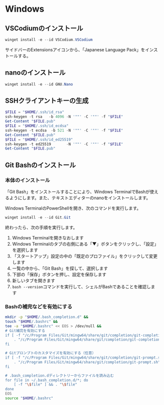 # Windows
## VSCodiumのインストール
```powershell
winget install -e --id VSCodium.VSCodium
```
サイドバーのExtensionsアイコンから、「Japanese Language Pack」をインストールする。

## nanoのインストール
```powershell
winget install -e --id GNU.Nano
```

## SSHクライアントキーの生成
```powershell
$FILE = "$HOME/.ssh/id_rsa"
ssh-keygen -t rsa   -b 4096 -N '""' -C '""' -f "$FILE"
Get-Content "$FILE.pub"
$FILE = "$HOME/.ssh/id_ecdsa"
ssh-keygen -t ecdsa  -b 521 -N '""' -C '""' -f "$FILE"
Get-Content "$FILE.pub"
$FILE = "$HOME/.ssh/id_ed25519"
ssh-keygen -t ed25519       -N '""' -C '""' -f "$FILE"
Get-Content "$FILE.pub"
```

## Git Bashのインストール
### 本体のインストール
「Git Bash」をインストールすることにより、Windows TerminalでBashが使えるようにします。また、テキストエディターのnanoをインストールします。

Windows TerminalのPowerShellを開き、次のコマンドを実行します。
```powershell
winget install -e --id Git.Git
```

終わったら、次の手順を実行します。

1. Windows Terminalを開きなおします
1. Windows Terminalのタブの右側にある「▼」ボタンをクリックし、「設定」を選択します
1. 「スタートアップ」設定の中の「既定のプロファイル」をクリックして変更します
1. 一覧の中から、「Git Bash」を探して、選択します
1. 下部の「保存」ボタンを押し、設定を保存します
1. 新しいタブを開きます
1. `bash --version`コマンドを実行して、シェルがBashであることを確認します

### Bashの補完などを有効にする
```sh
mkdir -p "$HOME/.bash_completion.d" &&
touch "$HOME/.bashrc" &&
tee -a "$HOME/.bashrc" << EOS > /dev/null &&
# Git補完を有効にする
if [ -f "/c/Program Files/Git/mingw64/share/git/completion/git-completion.bash" ]; then
    . "/c/Program Files/Git/mingw64/share/git/completion/git-completion.bash"
fi

# Gitプロンプトのカスタマイズを有効にする（任意）
if [ -f "/c/Program Files/Git/mingw64/share/git/completion/git-prompt.sh" ]; then
    . "/c/Program Files/Git/mingw64/share/git/completion/git-prompt.sh"
fi

# .bash_completion.dディレクトリーからファイルを読み込む
for file in ~/.bash_completion.d/*; do
    [ -f "\$file" ] && . "\$file"
done
EOS
source "$HOME/.bashrc"
```
